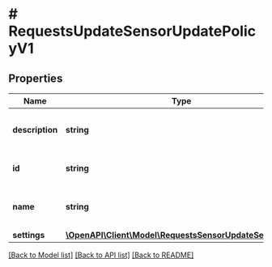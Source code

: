 # # RequestsUpdateSensorUpdatePolicyV1

## Properties

Name | Type | Description | Notes
------------ | ------------- | ------------- | -------------
**description** | **string** | The new description to assign to the policy | [optional]
**id** | **string** | The id of the policy to update |
**name** | **string** | The new name to assign to the policy | [optional]
**settings** | [**\OpenAPI\Client\Model\RequestsSensorUpdateSettingsV1**](RequestsSensorUpdateSettingsV1.md) |  | [optional]

[[Back to Model list]](../../README.md#models) [[Back to API list]](../../README.md#endpoints) [[Back to README]](../../README.md)
